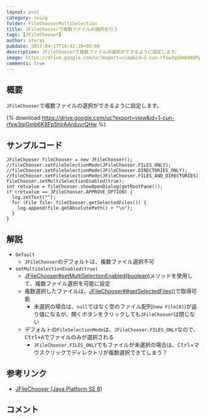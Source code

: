 ```yaml
---
layout: post
category: swing
folder: FileChooserMultiSelection
title: JFileChooserで複数ファイルの選択を行う
tags: [JFileChooser]
author: aterai
pubdate: 2017-04-17T14:42:10+09:00
description: JFileChooserで複数ファイルの選択ができるように設定します。
image: https://drive.google.com/uc?export=view&id=1-cun-rfsw3qiGmb6K8Fp5hlrAArduvrQHw
comments: true
---
```

## 概要
`JFileChooser`で複数ファイルの選択ができるように設定します。

{% download https://drive.google.com/uc?export=view&id=1-cun-rfsw3qiGmb6K8Fp5hlrAArduvrQHw %}

## サンプルコード
<pre class="prettyprint"><code>JFileChooser fileChooser = new JFileChooser();
//fileChooser.setFileSelectionMode(JFileChooser.FILES_ONLY);
//fileChooser.setFileSelectionMode(JFileChooser.DIRECTORIES_ONLY);
//fileChooser.setFileSelectionMode(JFileChooser.FILES_AND_DIRECTORIES);
fileChooser.setMultiSelectionEnabled(true);
int retvalue = fileChooser.showOpenDialog(getRootPane());
if (retvalue == JFileChooser.APPROVE_OPTION) {
  log.setText("");
  for (File file: fileChooser.getSelectedFiles()) {
    log.append(file.getAbsolutePath() + "\n");
  }
}
</code></pre>

## 解説
- `Default`
    - `JFileChooser`のデフォルトは、複数ファイル選択不可
- `setMultiSelectionEnabled(true)`
    - [JFileChooser#setMultiSelectionEnabled(boolean)](https://docs.oracle.com/javase/jp/8/docs/api/javax/swing/JFileChooser.html#setMultiSelectionEnabled-boolean-)メソッドを使用して、複数ファイル選択を可能に設定
    - 複数選択したファイルは、[JFileChooser##getSelectedFiles()](https://docs.oracle.com/javase/jp/8/docs/api/javax/swing/JFileChooser.html#getSelectedFiles--)で取得可能
        - 未選択の場合は、`null`ではなく空のファイル配列(`new File[0]`)が返り値になるが、開くボタンをクリックしても`JFileChooser`は閉じない
    - デフォルトの`FileSelectionMode`は、`JFileChooser.FILES_ONLY`なので、<kbd>Ctrl+A</kbd>でファイルのみが選択される
        - `JFileChooser.FILES_ONLY`でもファイルが未選択の場合は、<kbd>Ctrl</kbd>+マウスクリックでディレクトリが複数選択できてしまう？

<!-- dummy comment line for breaking list -->

## 参考リンク
- [JFileChooser (Java Platform SE 8)](https://docs.oracle.com/javase/jp/8/docs/api/javax/swing/JFileChooser.html#setMultiSelectionEnabled-boolean-)

<!-- dummy comment line for breaking list -->

## コメント
